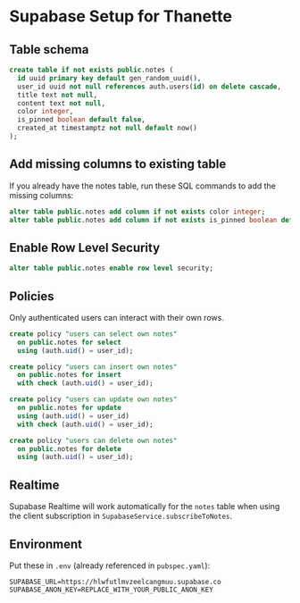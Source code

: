 # Supabase Setup for Thanette

## Table schema
```sql
create table if not exists public.notes (
  id uuid primary key default gen_random_uuid(),
  user_id uuid not null references auth.users(id) on delete cascade,
  title text not null,
  content text not null,
  color integer,
  is_pinned boolean default false,
  created_at timestamptz not null default now()
);
```

## Add missing columns to existing table
If you already have the notes table, run these SQL commands to add the missing columns:
```sql
alter table public.notes add column if not exists color integer;
alter table public.notes add column if not exists is_pinned boolean default false;
```

## Enable Row Level Security
```sql
alter table public.notes enable row level security;
```

## Policies
Only authenticated users can interact with their own rows.
```sql
create policy "users can select own notes"
  on public.notes for select
  using (auth.uid() = user_id);

create policy "users can insert own notes"
  on public.notes for insert
  with check (auth.uid() = user_id);

create policy "users can update own notes"
  on public.notes for update
  using (auth.uid() = user_id)
  with check (auth.uid() = user_id);

create policy "users can delete own notes"
  on public.notes for delete
  using (auth.uid() = user_id);
```

## Realtime
Supabase Realtime will work automatically for the `notes` table when using the client subscription in `SupabaseService.subscribeToNotes`.

## Environment
Put these in `.env` (already referenced in `pubspec.yaml`):
```
SUPABASE_URL=https://hlwfutlmvzeelcangmuu.supabase.co
SUPABASE_ANON_KEY=REPLACE_WITH_YOUR_PUBLIC_ANON_KEY
```

